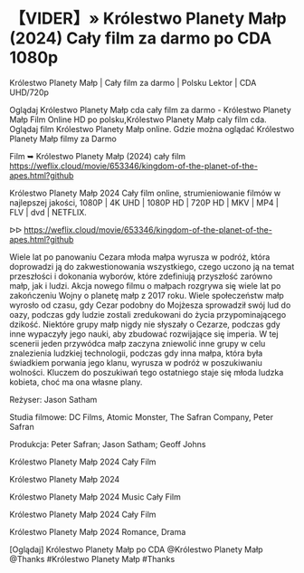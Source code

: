 # 【VIDER】» Królestwo Planety Małp (2024) Cały film za darmo po CDA 1080p


Królestwo Planety Małp | Cały film za darmo | Polsku Lektor | CDA UHD/720p

Oglądaj Królestwo Planety Małp cda cały film za darmo - Królestwo Planety Małp Film Online HD po polsku,Królestwo Planety Małp caly film cda. Oglądaj film Królestwo Planety Małp online. Gdzie można oglądać Królestwo Planety Małp filmy za Darmo

Film ➥ Królestwo Planety Małp (2024) cały film https://weflix.cloud/movie/653346/kingdom-of-the-planet-of-the-apes.html?github

Królestwo Planety Małp 2024 Cały film online, strumieniowanie filmów w najlepszej jakości, 1080P | 4K UHD | 1080P HD | 720P HD | MKV | MP4 | FLV | dvd | NETFLIX.

ᐅᐅ https://weflix.cloud/movie/653346/kingdom-of-the-planet-of-the-apes.html?github

Wiele lat po panowaniu Cezara młoda małpa wyrusza w podróż, która doprowadzi ją do zakwestionowania wszystkiego, czego uczono ją na temat przeszłości i dokonania wyborów, które zdefiniują przyszłość zarówno małp, jak i ludzi. Akcja nowego filmu o małpach rozgrywa się wiele lat po zakończeniu Wojny o planetę małp z 2017 roku. Wiele społeczeństw małp wyrosło od czasu, gdy Cezar podobny do Mojżesza sprowadził swój lud do oazy, podczas gdy ludzie zostali zredukowani do życia przypominającego dzikość. Niektóre grupy małp nigdy nie słyszały o Cezarze, podczas gdy inne wypaczyły jego nauki, aby zbudować rozwijające się imperia. W tej scenerii jeden przywódca małp zaczyna zniewolić inne grupy w celu znalezienia ludzkiej technologii, podczas gdy inna małpa, która była świadkiem porwania jego klanu, wyrusza w podróż w poszukiwaniu wolności. Kluczem do poszukiwań tego ostatniego staje się młoda ludzka kobieta, choć ma ona własne plany.

Reżyser: Jason Satham

Studia filmowe: DC Films, Atomic Monster, The Safran Company, Peter Safran

Produkcja: Peter Safran; Jason Satham; Geoff Johns

Królestwo Planety Małp 2024 Cały Film

Królestwo Planety Małp 2024

Królestwo Planety Małp 2024 Music Cały Film

Królestwo Planety Małp 2024 Cały Film

Królestwo Planety Małp 2024 Romance, Drama

[Oglądaj] Królestwo Planety Małp po CDA @Królestwo Planety Małp @Thanks #Królestwo Planety Małp #Thanks
